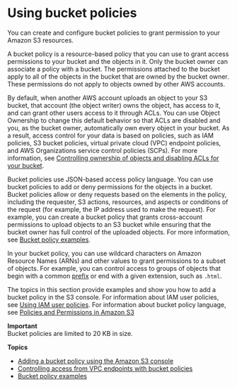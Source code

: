 # Using bucket policies<a name="bucket-policies"></a>

You can create and configure bucket policies to grant permission to your Amazon S3 resources\.

A bucket policy is a resource\-based policy that you can use to grant access permissions to your bucket and the objects in it\. Only the bucket owner can associate a policy with a bucket\. The permissions attached to the bucket apply to all of the objects in the bucket that are owned by the bucket owner\. These permissions do not apply to objects owned by other AWS accounts\.

By default, when another AWS account uploads an object to your S3 bucket, that account \(the object writer\) owns the object, has access to it, and can grant other users access to it through ACLs\. You can use Object Ownership to change this default behavior so that ACLs are disabled and you, as the bucket owner, automatically own every object in your bucket\. As a result, access control for your data is based on policies, such as IAM policies, S3 bucket policies, virtual private cloud \(VPC\) endpoint policies, and AWS Organizations service control policies \(SCPs\)\. For more information, see [Controlling ownership of objects and disabling ACLs for your bucket](about-object-ownership.md)\.

Bucket policies use JSON\-based access policy language\. You can use bucket policies to add or deny permissions for the objects in a bucket\. Bucket policies allow or deny requests based on the elements in the policy, including the requester, S3 actions, resources, and aspects or conditions of the request \(for example, the IP address used to make the request\)\. For example, you can create a bucket policy that grants cross\-account permissions to upload objects to an S3 bucket while ensuring that the bucket owner has full control of the uploaded objects\. For more information, see [Bucket policy examples](example-bucket-policies.md)\.

In your bucket policy, you can use wildcard characters on Amazon Resource Names \(ARNs\) and other values to grant permissions to a subset of objects\. For example, you can control access to groups of objects that begin with a common [prefix](https://docs.aws.amazon.com/general/latest/gr/glos-chap.html#keyprefix) or end with a given extension, such as `.html`\.

The topics in this section provide examples and show you how to add a bucket policy in the S3 console\. For information about IAM user policies, see [Using IAM user policies](user-policies.md)\. For information about bucket policy language, see [Policies and Permissions in Amazon S3](access-policy-language-overview.md)

**Important**  
Bucket policies are limited to 20 KB in size\.

**Topics**
+ [Adding a bucket policy using the Amazon S3 console](add-bucket-policy.md)
+ [Controlling access from VPC endpoints with bucket policies](example-bucket-policies-vpc-endpoint.md)
+ [Bucket policy examples](example-bucket-policies.md)